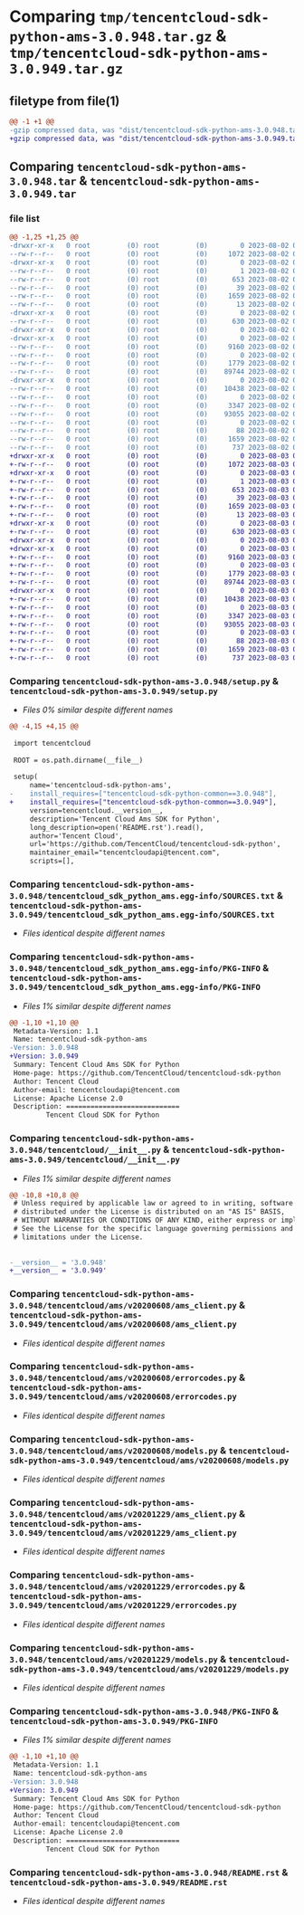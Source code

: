 # Comparing `tmp/tencentcloud-sdk-python-ams-3.0.948.tar.gz` & `tmp/tencentcloud-sdk-python-ams-3.0.949.tar.gz`

## filetype from file(1)

```diff
@@ -1 +1 @@
-gzip compressed data, was "dist/tencentcloud-sdk-python-ams-3.0.948.tar", last modified: Wed Aug  2 00:22:18 2023, max compression
+gzip compressed data, was "dist/tencentcloud-sdk-python-ams-3.0.949.tar", last modified: Thu Aug  3 00:18:38 2023, max compression
```

## Comparing `tencentcloud-sdk-python-ams-3.0.948.tar` & `tencentcloud-sdk-python-ams-3.0.949.tar`

### file list

```diff
@@ -1,25 +1,25 @@
-drwxr-xr-x   0 root         (0) root         (0)        0 2023-08-02 00:22:18.000000 tencentcloud-sdk-python-ams-3.0.948/
--rw-r--r--   0 root         (0) root         (0)     1072 2023-08-02 00:22:18.000000 tencentcloud-sdk-python-ams-3.0.948/setup.py
-drwxr-xr-x   0 root         (0) root         (0)        0 2023-08-02 00:22:18.000000 tencentcloud-sdk-python-ams-3.0.948/tencentcloud_sdk_python_ams.egg-info/
--rw-r--r--   0 root         (0) root         (0)        1 2023-08-02 00:22:18.000000 tencentcloud-sdk-python-ams-3.0.948/tencentcloud_sdk_python_ams.egg-info/dependency_links.txt
--rw-r--r--   0 root         (0) root         (0)      653 2023-08-02 00:22:18.000000 tencentcloud-sdk-python-ams-3.0.948/tencentcloud_sdk_python_ams.egg-info/SOURCES.txt
--rw-r--r--   0 root         (0) root         (0)       39 2023-08-02 00:22:18.000000 tencentcloud-sdk-python-ams-3.0.948/tencentcloud_sdk_python_ams.egg-info/requires.txt
--rw-r--r--   0 root         (0) root         (0)     1659 2023-08-02 00:22:18.000000 tencentcloud-sdk-python-ams-3.0.948/tencentcloud_sdk_python_ams.egg-info/PKG-INFO
--rw-r--r--   0 root         (0) root         (0)       13 2023-08-02 00:22:18.000000 tencentcloud-sdk-python-ams-3.0.948/tencentcloud_sdk_python_ams.egg-info/top_level.txt
-drwxr-xr-x   0 root         (0) root         (0)        0 2023-08-02 00:22:18.000000 tencentcloud-sdk-python-ams-3.0.948/tencentcloud/
--rw-r--r--   0 root         (0) root         (0)      630 2023-08-02 00:22:18.000000 tencentcloud-sdk-python-ams-3.0.948/tencentcloud/__init__.py
-drwxr-xr-x   0 root         (0) root         (0)        0 2023-08-02 00:22:18.000000 tencentcloud-sdk-python-ams-3.0.948/tencentcloud/ams/
-drwxr-xr-x   0 root         (0) root         (0)        0 2023-08-02 00:22:18.000000 tencentcloud-sdk-python-ams-3.0.948/tencentcloud/ams/v20200608/
--rw-r--r--   0 root         (0) root         (0)     9160 2023-08-02 00:22:18.000000 tencentcloud-sdk-python-ams-3.0.948/tencentcloud/ams/v20200608/ams_client.py
--rw-r--r--   0 root         (0) root         (0)        0 2023-08-02 00:22:18.000000 tencentcloud-sdk-python-ams-3.0.948/tencentcloud/ams/v20200608/__init__.py
--rw-r--r--   0 root         (0) root         (0)     1779 2023-08-02 00:22:18.000000 tencentcloud-sdk-python-ams-3.0.948/tencentcloud/ams/v20200608/errorcodes.py
--rw-r--r--   0 root         (0) root         (0)    89744 2023-08-02 00:22:18.000000 tencentcloud-sdk-python-ams-3.0.948/tencentcloud/ams/v20200608/models.py
-drwxr-xr-x   0 root         (0) root         (0)        0 2023-08-02 00:22:18.000000 tencentcloud-sdk-python-ams-3.0.948/tencentcloud/ams/v20201229/
--rw-r--r--   0 root         (0) root         (0)    10438 2023-08-02 00:22:18.000000 tencentcloud-sdk-python-ams-3.0.948/tencentcloud/ams/v20201229/ams_client.py
--rw-r--r--   0 root         (0) root         (0)        0 2023-08-02 00:22:18.000000 tencentcloud-sdk-python-ams-3.0.948/tencentcloud/ams/v20201229/__init__.py
--rw-r--r--   0 root         (0) root         (0)     3347 2023-08-02 00:22:18.000000 tencentcloud-sdk-python-ams-3.0.948/tencentcloud/ams/v20201229/errorcodes.py
--rw-r--r--   0 root         (0) root         (0)    93055 2023-08-02 00:22:18.000000 tencentcloud-sdk-python-ams-3.0.948/tencentcloud/ams/v20201229/models.py
--rw-r--r--   0 root         (0) root         (0)        0 2023-08-02 00:22:18.000000 tencentcloud-sdk-python-ams-3.0.948/tencentcloud/ams/__init__.py
--rw-r--r--   0 root         (0) root         (0)       88 2023-08-02 00:22:18.000000 tencentcloud-sdk-python-ams-3.0.948/setup.cfg
--rw-r--r--   0 root         (0) root         (0)     1659 2023-08-02 00:22:18.000000 tencentcloud-sdk-python-ams-3.0.948/PKG-INFO
--rw-r--r--   0 root         (0) root         (0)      737 2023-08-02 00:22:18.000000 tencentcloud-sdk-python-ams-3.0.948/README.rst
+drwxr-xr-x   0 root         (0) root         (0)        0 2023-08-03 00:18:38.000000 tencentcloud-sdk-python-ams-3.0.949/
+-rw-r--r--   0 root         (0) root         (0)     1072 2023-08-03 00:18:38.000000 tencentcloud-sdk-python-ams-3.0.949/setup.py
+drwxr-xr-x   0 root         (0) root         (0)        0 2023-08-03 00:18:38.000000 tencentcloud-sdk-python-ams-3.0.949/tencentcloud_sdk_python_ams.egg-info/
+-rw-r--r--   0 root         (0) root         (0)        1 2023-08-03 00:18:38.000000 tencentcloud-sdk-python-ams-3.0.949/tencentcloud_sdk_python_ams.egg-info/dependency_links.txt
+-rw-r--r--   0 root         (0) root         (0)      653 2023-08-03 00:18:38.000000 tencentcloud-sdk-python-ams-3.0.949/tencentcloud_sdk_python_ams.egg-info/SOURCES.txt
+-rw-r--r--   0 root         (0) root         (0)       39 2023-08-03 00:18:38.000000 tencentcloud-sdk-python-ams-3.0.949/tencentcloud_sdk_python_ams.egg-info/requires.txt
+-rw-r--r--   0 root         (0) root         (0)     1659 2023-08-03 00:18:38.000000 tencentcloud-sdk-python-ams-3.0.949/tencentcloud_sdk_python_ams.egg-info/PKG-INFO
+-rw-r--r--   0 root         (0) root         (0)       13 2023-08-03 00:18:38.000000 tencentcloud-sdk-python-ams-3.0.949/tencentcloud_sdk_python_ams.egg-info/top_level.txt
+drwxr-xr-x   0 root         (0) root         (0)        0 2023-08-03 00:18:38.000000 tencentcloud-sdk-python-ams-3.0.949/tencentcloud/
+-rw-r--r--   0 root         (0) root         (0)      630 2023-08-03 00:18:38.000000 tencentcloud-sdk-python-ams-3.0.949/tencentcloud/__init__.py
+drwxr-xr-x   0 root         (0) root         (0)        0 2023-08-03 00:18:38.000000 tencentcloud-sdk-python-ams-3.0.949/tencentcloud/ams/
+drwxr-xr-x   0 root         (0) root         (0)        0 2023-08-03 00:18:38.000000 tencentcloud-sdk-python-ams-3.0.949/tencentcloud/ams/v20200608/
+-rw-r--r--   0 root         (0) root         (0)     9160 2023-08-03 00:18:38.000000 tencentcloud-sdk-python-ams-3.0.949/tencentcloud/ams/v20200608/ams_client.py
+-rw-r--r--   0 root         (0) root         (0)        0 2023-08-03 00:18:38.000000 tencentcloud-sdk-python-ams-3.0.949/tencentcloud/ams/v20200608/__init__.py
+-rw-r--r--   0 root         (0) root         (0)     1779 2023-08-03 00:18:38.000000 tencentcloud-sdk-python-ams-3.0.949/tencentcloud/ams/v20200608/errorcodes.py
+-rw-r--r--   0 root         (0) root         (0)    89744 2023-08-03 00:18:38.000000 tencentcloud-sdk-python-ams-3.0.949/tencentcloud/ams/v20200608/models.py
+drwxr-xr-x   0 root         (0) root         (0)        0 2023-08-03 00:18:38.000000 tencentcloud-sdk-python-ams-3.0.949/tencentcloud/ams/v20201229/
+-rw-r--r--   0 root         (0) root         (0)    10438 2023-08-03 00:18:38.000000 tencentcloud-sdk-python-ams-3.0.949/tencentcloud/ams/v20201229/ams_client.py
+-rw-r--r--   0 root         (0) root         (0)        0 2023-08-03 00:18:38.000000 tencentcloud-sdk-python-ams-3.0.949/tencentcloud/ams/v20201229/__init__.py
+-rw-r--r--   0 root         (0) root         (0)     3347 2023-08-03 00:18:38.000000 tencentcloud-sdk-python-ams-3.0.949/tencentcloud/ams/v20201229/errorcodes.py
+-rw-r--r--   0 root         (0) root         (0)    93055 2023-08-03 00:18:38.000000 tencentcloud-sdk-python-ams-3.0.949/tencentcloud/ams/v20201229/models.py
+-rw-r--r--   0 root         (0) root         (0)        0 2023-08-03 00:18:38.000000 tencentcloud-sdk-python-ams-3.0.949/tencentcloud/ams/__init__.py
+-rw-r--r--   0 root         (0) root         (0)       88 2023-08-03 00:18:38.000000 tencentcloud-sdk-python-ams-3.0.949/setup.cfg
+-rw-r--r--   0 root         (0) root         (0)     1659 2023-08-03 00:18:38.000000 tencentcloud-sdk-python-ams-3.0.949/PKG-INFO
+-rw-r--r--   0 root         (0) root         (0)      737 2023-08-03 00:18:38.000000 tencentcloud-sdk-python-ams-3.0.949/README.rst
```

### Comparing `tencentcloud-sdk-python-ams-3.0.948/setup.py` & `tencentcloud-sdk-python-ams-3.0.949/setup.py`

 * *Files 0% similar despite different names*

```diff
@@ -4,15 +4,15 @@
 
 import tencentcloud
 
 ROOT = os.path.dirname(__file__)
 
 setup(
     name='tencentcloud-sdk-python-ams',
-    install_requires=["tencentcloud-sdk-python-common==3.0.948"],
+    install_requires=["tencentcloud-sdk-python-common==3.0.949"],
     version=tencentcloud.__version__,
     description='Tencent Cloud Ams SDK for Python',
     long_description=open('README.rst').read(),
     author='Tencent Cloud',
     url='https://github.com/TencentCloud/tencentcloud-sdk-python',
     maintainer_email="tencentcloudapi@tencent.com",
     scripts=[],
```

### Comparing `tencentcloud-sdk-python-ams-3.0.948/tencentcloud_sdk_python_ams.egg-info/SOURCES.txt` & `tencentcloud-sdk-python-ams-3.0.949/tencentcloud_sdk_python_ams.egg-info/SOURCES.txt`

 * *Files identical despite different names*

### Comparing `tencentcloud-sdk-python-ams-3.0.948/tencentcloud_sdk_python_ams.egg-info/PKG-INFO` & `tencentcloud-sdk-python-ams-3.0.949/tencentcloud_sdk_python_ams.egg-info/PKG-INFO`

 * *Files 1% similar despite different names*

```diff
@@ -1,10 +1,10 @@
 Metadata-Version: 1.1
 Name: tencentcloud-sdk-python-ams
-Version: 3.0.948
+Version: 3.0.949
 Summary: Tencent Cloud Ams SDK for Python
 Home-page: https://github.com/TencentCloud/tencentcloud-sdk-python
 Author: Tencent Cloud
 Author-email: tencentcloudapi@tencent.com
 License: Apache License 2.0
 Description: ============================
         Tencent Cloud SDK for Python
```

### Comparing `tencentcloud-sdk-python-ams-3.0.948/tencentcloud/__init__.py` & `tencentcloud-sdk-python-ams-3.0.949/tencentcloud/__init__.py`

 * *Files 1% similar despite different names*

```diff
@@ -10,8 +10,8 @@
 # Unless required by applicable law or agreed to in writing, software
 # distributed under the License is distributed on an "AS IS" BASIS,
 # WITHOUT WARRANTIES OR CONDITIONS OF ANY KIND, either express or implied.
 # See the License for the specific language governing permissions and
 # limitations under the License.
 
 
-__version__ = '3.0.948'
+__version__ = '3.0.949'
```

### Comparing `tencentcloud-sdk-python-ams-3.0.948/tencentcloud/ams/v20200608/ams_client.py` & `tencentcloud-sdk-python-ams-3.0.949/tencentcloud/ams/v20200608/ams_client.py`

 * *Files identical despite different names*

### Comparing `tencentcloud-sdk-python-ams-3.0.948/tencentcloud/ams/v20200608/errorcodes.py` & `tencentcloud-sdk-python-ams-3.0.949/tencentcloud/ams/v20200608/errorcodes.py`

 * *Files identical despite different names*

### Comparing `tencentcloud-sdk-python-ams-3.0.948/tencentcloud/ams/v20200608/models.py` & `tencentcloud-sdk-python-ams-3.0.949/tencentcloud/ams/v20200608/models.py`

 * *Files identical despite different names*

### Comparing `tencentcloud-sdk-python-ams-3.0.948/tencentcloud/ams/v20201229/ams_client.py` & `tencentcloud-sdk-python-ams-3.0.949/tencentcloud/ams/v20201229/ams_client.py`

 * *Files identical despite different names*

### Comparing `tencentcloud-sdk-python-ams-3.0.948/tencentcloud/ams/v20201229/errorcodes.py` & `tencentcloud-sdk-python-ams-3.0.949/tencentcloud/ams/v20201229/errorcodes.py`

 * *Files identical despite different names*

### Comparing `tencentcloud-sdk-python-ams-3.0.948/tencentcloud/ams/v20201229/models.py` & `tencentcloud-sdk-python-ams-3.0.949/tencentcloud/ams/v20201229/models.py`

 * *Files identical despite different names*

### Comparing `tencentcloud-sdk-python-ams-3.0.948/PKG-INFO` & `tencentcloud-sdk-python-ams-3.0.949/PKG-INFO`

 * *Files 1% similar despite different names*

```diff
@@ -1,10 +1,10 @@
 Metadata-Version: 1.1
 Name: tencentcloud-sdk-python-ams
-Version: 3.0.948
+Version: 3.0.949
 Summary: Tencent Cloud Ams SDK for Python
 Home-page: https://github.com/TencentCloud/tencentcloud-sdk-python
 Author: Tencent Cloud
 Author-email: tencentcloudapi@tencent.com
 License: Apache License 2.0
 Description: ============================
         Tencent Cloud SDK for Python
```

### Comparing `tencentcloud-sdk-python-ams-3.0.948/README.rst` & `tencentcloud-sdk-python-ams-3.0.949/README.rst`

 * *Files identical despite different names*


